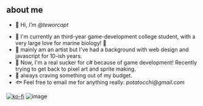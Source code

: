 <!---
teworcapt/teworcapt is a ✨ special ✨ repository because its `README.md` (this file) appears on your GitHub profile.
You can click the Preview link to take a look at your changes.
--->
## about me
- 🐚 Hi, _I’m @teworcapt_ 
* 🐠 I'm currently an third-year game-development college student, with a very large love for marine biology! 🎣
* 🐳 mainly am an artist but I've had a background with web design and javascript for 10-ish years.
* 🦀 Now, I'm a real sucker for c# because of game development! Recently trying to get back to pixel art and sprite making.
* 🍥 always craving something out of my budget.
* 🐟 Feel free to email me for anything really: _potatocchi@gmail.com_
  
[![ko-fi](https://ko-fi.com/img/githubbutton_sm.svg)](https://ko-fi.com/P5P87DK7L)
![image](https://github.com/teworcapt/teworcapt/assets/134356292/b695c9fa-668c-48de-81c2-211f04bedd82)



